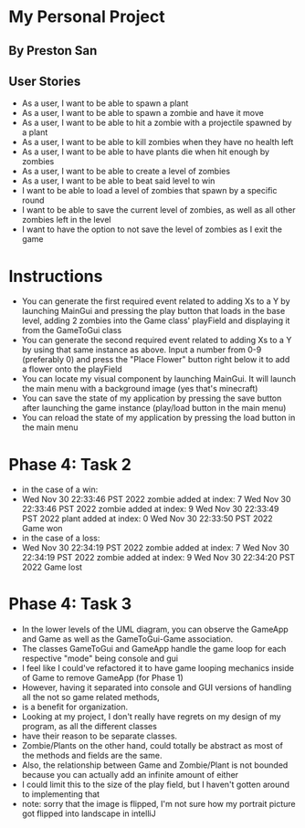 # My Personal Project

## By Preston San

## User Stories
- As a user, I want to be able to spawn a plant
- As a user, I want to be able to spawn a zombie and have it move
- As a user, I want to be able to hit a zombie with a projectile spawned by a plant
- As a user, I want to be able to kill zombies when they have no health left
- As a user, I want to be able to have plants die when hit enough by zombies
- As a user, I want to be able to create a level of zombies
- As a user, I want to be able to beat said level to win
- I want to be able to load a level of zombies that spawn by a specific round
- I want to be able to save the current level of zombies, as well as all other zombies left in the level
- I want to have the option to not save the level of zombies as I exit the game

# Instructions

- You can generate the first required event related to adding Xs to a Y by launching MainGui and pressing the play button
    that loads in the base level, adding 2 zombies into the Game class' playField and displaying it from the GameToGui class
- You can generate the second required event related to adding Xs to a Y by using that same instance as above.
    Input a number from 0-9 (preferably 0) and press the "Place Flower" button right below it to add a flower onto the playField
- You can locate my visual component by launching MainGui. It will launch the main menu with a background image (yes that's minecraft)
- You can save the state of my application by pressing the save button after launching the game instance
    (play/load button in the main menu)
- You can reload the state of my application by pressing the load button in the main menu

# Phase 4: Task 2
- in the case of a win:
- Wed Nov 30 22:33:46 PST 2022
  zombie added at index: 7
  Wed Nov 30 22:33:46 PST 2022
  zombie added at index: 9
  Wed Nov 30 22:33:49 PST 2022
  plant added at index: 0
  Wed Nov 30 22:33:50 PST 2022
  Game won
- in the case of a loss:
- Wed Nov 30 22:34:19 PST 2022
  zombie added at index: 7
  Wed Nov 30 22:34:19 PST 2022
  zombie added at index: 9
  Wed Nov 30 22:34:20 PST 2022
  Game lost
# Phase 4: Task 3
- In the lower levels of the UML diagram, you can observe the GameApp and Game as well as the GameToGui-Game association.
- The classes GameToGui and GameApp handle the game loop for each respective "mode" being console and gui
- I feel like I could've refactored it to have game looping mechanics inside of Game to remove GameApp (for Phase 1)
- However, having it separated into console and GUI versions of handling all the not so game related methods,
- is a benefit for organization.
- Looking at my project, I don't really have regrets on my design of my program, as all the different classes
- have their reason to be separate classes.
- Zombie/Plants on the other hand, could totally be abstract as most of the methods and fields are the same.
- Also, the relationship between Game and Zombie/Plant is not bounded because you can actually add an infinite amount of either
- I could limit this to the size of the play field, but I haven't gotten around to implementing that
- note: sorry that the image is flipped, I'm not sure how my portrait picture got flipped into landscape in intelliJ
